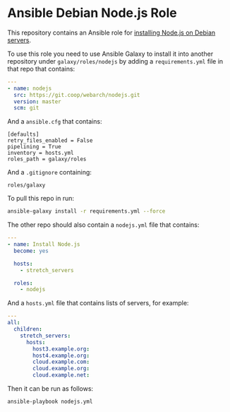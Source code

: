 # Ansible Debian Node.js Role 

This repository contains an Ansible role for [installing Node.js on Debian servers](https://nodejs.org/en/download/package-manager/).

To use this role you need to use Ansible Galaxy to install it into another repository under `galaxy/roles/nodejs` by adding a `requirements.yml` file in that repo that contains:

```yml
---
- name: nodejs
  src: https://git.coop/webarch/nodejs.git
  version: master
  scm: git
```

And a `ansible.cfg` that contains:

```
[defaults]
retry_files_enabled = False
pipelining = True
inventory = hosts.yml
roles_path = galaxy/roles

```

And a `.gitignore` containing:

```
roles/galaxy
```

To pull this repo in run:

```bash
ansible-galaxy install -r requirements.yml --force
```

The other repo should also contain a `nodejs.yml` file that contains:

```yml
---
- name: Install Node.js
  become: yes

  hosts:
    - stretch_servers

  roles:
    - nodejs
```

And a `hosts.yml` file that contains lists of servers, for example:

```yml
---
all:
  children:
    stretch_servers:
      hosts:
        host3.example.org:
        host4.example.org:
        cloud.example.com:
        cloud.example.org:
        cloud.example.net:
```

Then it can be run as follows:

```bash
ansible-playbook nodejs.yml 
```
